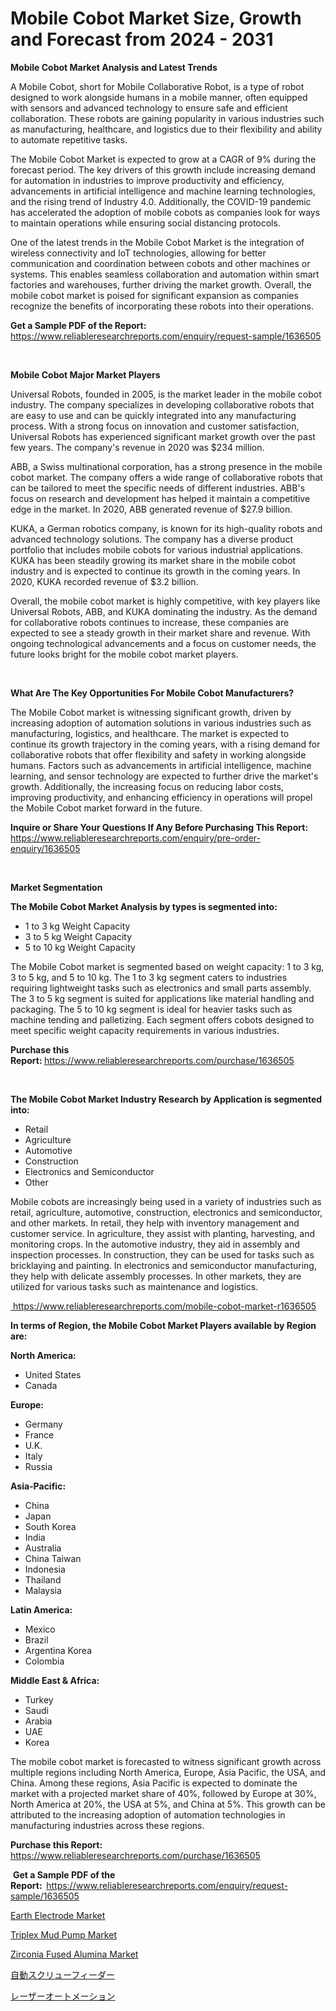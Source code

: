 <p><h1>Mobile Cobot Market Size, Growth and Forecast from 2024 - 2031</h1></p><p><strong>Mobile Cobot Market Analysis and Latest Trends</strong></p>
<p><p>A Mobile Cobot, short for Mobile Collaborative Robot, is a type of robot designed to work alongside humans in a mobile manner, often equipped with sensors and advanced technology to ensure safe and efficient collaboration. These robots are gaining popularity in various industries such as manufacturing, healthcare, and logistics due to their flexibility and ability to automate repetitive tasks.</p><p>The Mobile Cobot Market is expected to grow at a CAGR of 9% during the forecast period. The key drivers of this growth include increasing demand for automation in industries to improve productivity and efficiency, advancements in artificial intelligence and machine learning technologies, and the rising trend of Industry 4.0. Additionally, the COVID-19 pandemic has accelerated the adoption of mobile cobots as companies look for ways to maintain operations while ensuring social distancing protocols.</p><p>One of the latest trends in the Mobile Cobot Market is the integration of wireless connectivity and IoT technologies, allowing for better communication and coordination between cobots and other machines or systems. This enables seamless collaboration and automation within smart factories and warehouses, further driving the market growth. Overall, the mobile cobot market is poised for significant expansion as companies recognize the benefits of incorporating these robots into their operations.</p></p>
<p><strong>Get a Sample PDF of the Report:&nbsp;</strong> <a href="https://www.reliableresearchreports.com/enquiry/request-sample/1636505">https://www.reliableresearchreports.com/enquiry/request-sample/1636505</a></p>
<p>&nbsp;</p>
<p><strong>Mobile Cobot Major Market Players</strong></p>
<p><p>Universal Robots, founded in 2005, is the market leader in the mobile cobot industry. The company specializes in developing collaborative robots that are easy to use and can be quickly integrated into any manufacturing process. With a strong focus on innovation and customer satisfaction, Universal Robots has experienced significant market growth over the past few years. The company's revenue in 2020 was $234 million.</p><p>ABB, a Swiss multinational corporation, has a strong presence in the mobile cobot market. The company offers a wide range of collaborative robots that can be tailored to meet the specific needs of different industries. ABB's focus on research and development has helped it maintain a competitive edge in the market. In 2020, ABB generated revenue of $27.9 billion.</p><p>KUKA, a German robotics company, is known for its high-quality robots and advanced technology solutions. The company has a diverse product portfolio that includes mobile cobots for various industrial applications. KUKA has been steadily growing its market share in the mobile cobot industry and is expected to continue its growth in the coming years. In 2020, KUKA recorded revenue of $3.2 billion.</p><p>Overall, the mobile cobot market is highly competitive, with key players like Universal Robots, ABB, and KUKA dominating the industry. As the demand for collaborative robots continues to increase, these companies are expected to see a steady growth in their market share and revenue. With ongoing technological advancements and a focus on customer needs, the future looks bright for the mobile cobot market players.</p></p>
<p>&nbsp;</p>
<p><strong>What Are The Key Opportunities For Mobile Cobot Manufacturers?</strong></p>
<p><p>The Mobile Cobot market is witnessing significant growth, driven by increasing adoption of automation solutions in various industries such as manufacturing, logistics, and healthcare. The market is expected to continue its growth trajectory in the coming years, with a rising demand for collaborative robots that offer flexibility and safety in working alongside humans. Factors such as advancements in artificial intelligence, machine learning, and sensor technology are expected to further drive the market's growth. Additionally, the increasing focus on reducing labor costs, improving productivity, and enhancing efficiency in operations will propel the Mobile Cobot market forward in the future.</p></p>
<p><strong>Inquire or Share Your Questions If Any Before Purchasing This Report:</strong> <a href="https://www.reliableresearchreports.com/enquiry/pre-order-enquiry/1636505">https://www.reliableresearchreports.com/enquiry/pre-order-enquiry/1636505</a></p>
<p>&nbsp;</p>
<p><strong>Market Segmentation</strong></p>
<p><strong>The Mobile Cobot Market Analysis by types is segmented into:</strong></p>
<p><ul><li>1 to 3 kg Weight Capacity</li><li>3 to 5 kg Weight Capacity</li><li>5 to 10 kg Weight Capacity</li></ul></p>
<p><p>The Mobile Cobot market is segmented based on weight capacity: 1 to 3 kg, 3 to 5 kg, and 5 to 10 kg. The 1 to 3 kg segment caters to industries requiring lightweight tasks such as electronics and small parts assembly. The 3 to 5 kg segment is suited for applications like material handling and packaging. The 5 to 10 kg segment is ideal for heavier tasks such as machine tending and palletizing. Each segment offers cobots designed to meet specific weight capacity requirements in various industries.</p></p>
<p><strong>Purchase this Report:&nbsp;</strong><a href="https://www.reliableresearchreports.com/purchase/1636505">https://www.reliableresearchreports.com/purchase/1636505</a></p>
<p>&nbsp;</p>
<p><strong>The Mobile Cobot Market Industry Research by Application is segmented into:</strong></p>
<p><ul><li>Retail</li><li>Agriculture</li><li>Automotive</li><li>Construction</li><li>Electronics and Semiconductor</li><li>Other</li></ul></p>
<p><p>Mobile cobots are increasingly being used in a variety of industries such as retail, agriculture, automotive, construction, electronics and semiconductor, and other markets. In retail, they help with inventory management and customer service. In agriculture, they assist with planting, harvesting, and monitoring crops. In the automotive industry, they aid in assembly and inspection processes. In construction, they can be used for tasks such as bricklaying and painting. In electronics and semiconductor manufacturing, they help with delicate assembly processes. In other markets, they are utilized for various tasks such as maintenance and logistics.</p></p>
<p><a href="https://www.reliableresearchreports.com/mobile-cobot-market-r1636505">&nbsp;https://www.reliableresearchreports.com/mobile-cobot-market-r1636505</a></p>
<p><strong>In terms of Region, the Mobile Cobot Market Players available by Region are:</strong></p>
<p>
    <p> <strong> North America: </strong>
        <ul>
            <li>United States</li>
            <li>Canada</li>
        </ul>
        </p> 
    <p> <strong> Europe: </strong>
        <ul>
            <li>Germany</li>
            <li>France</li>
            <li>U.K.</li>
            <li>Italy</li>
            <li>Russia</li>
        </ul>
        </p> 
    <p> <strong> Asia-Pacific: </strong>
        <ul>
            <li>China</li>
            <li>Japan</li>
            <li>South Korea</li>
            <li>India</li>
            <li>Australia</li>
            <li>China Taiwan</li>
            <li>Indonesia</li>
            <li>Thailand</li>
            <li>Malaysia</li>
        </ul>
        </p> 
    <p> <strong> Latin America: </strong>
        <ul>
            <li>Mexico</li>
            <li>Brazil</li>
            <li>Argentina Korea</li>
            <li>Colombia</li>
        </ul>
        </p> 
    <p> <strong> Middle East & Africa: </strong>
        <ul>
            <li>Turkey</li>
            <li>Saudi</li>
            <li>Arabia</li>
            <li>UAE</li>
            <li>Korea</li>
        </ul>
    </p>
    </p>
<p><p>The mobile cobot market is forecasted to witness significant growth across multiple regions including North America, Europe, Asia Pacific, the USA, and China. Among these regions, Asia Pacific is expected to dominate the market with a projected market share of 40%, followed by Europe at 30%, North America at 20%, the USA at 5%, and China at 5%. This growth can be attributed to the increasing adoption of automation technologies in manufacturing industries across these regions.</p></p>
<p><strong>Purchase this Report: </strong><a href="https://www.reliableresearchreports.com/purchase/1636505">https://www.reliableresearchreports.com/purchase/1636505</a></p>
<p>&nbsp;<strong>Get a Sample PDF of the Report:&nbsp;&nbsp;</strong><a href="https://www.reliableresearchreports.com/enquiry/request-sample/1636505">https://www.reliableresearchreports.com/enquiry/request-sample/1636505</a></p>
<p><strong></strong></p>
<p><p><a href="https://issuu.com/reportprime-2/docs/earth-electrode-market-size-2030.pptx">Earth Electrode Market</a></p><p><a href="https://github.com/jaidynmorantestelletmjzya/Market-Research-Report-List-2/blob/main/triplex-mud-pump-market.md">Triplex Mud Pump Market</a></p><p><a href="https://issuu.com/reportprime-2/docs/zirconia-fused-alumina-market-size-2030.pptx">Zirconia Fused Alumina Market</a></p><p><a href="https://github.com/SantosDicki04/Market-Research-Report-List-1/blob/main/144674927559.md">自動スクリューフィーダー</a></p><p><a href="https://github.com/moulafa/Market-Research-Report-List-1/blob/main/370203038075.md">レーザーオートメーション</a></p></p>